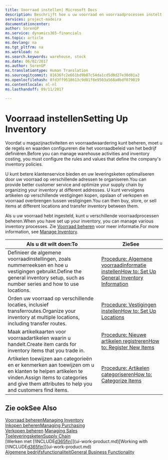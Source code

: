 ```yaml
---
title: Voorraad instellen| Microsoft Docs
description: Beschrijft hoe u uw voorraad en voorraadprocessen instelt, inclusief transferroutes en locaties, zoals magazijnen.
services: project-madeira
documentationcenter: 
author: SorenGP
ms.service: dynamics365-financials
ms.topic: article
ms.devlang: na
ms.tgt_pltfrm: na
ms.workload: na
ms.search.keywords: warehouse, stock
ms.date: 06/02/2017
ms.author: SorenGP
ms.translationtype: Human Translation
ms.sourcegitcommit: 81636fc2e661bd9b07c54da1cd5d0d27e30d01a2
ms.openlocfilehash: 8fd3ff9518613c9d01f8e9503a568a0bdf079819
ms.contentlocale: nl-nl
ms.lasthandoff: 09/11/2017

---
```

# <a name="setting-up-inventory"></a><span data-ttu-id="0aff7-103">Voorraad instellen</span><span class="sxs-lookup"><span data-stu-id="0aff7-103">Setting Up Inventory</span></span>
<span data-ttu-id="0aff7-104">Voordat u magazijnactiviteiten en voorraadwaardering kunt beheren, moet u de regels en waarden configureren die het voorraadbeleid van het bedrijf definiëren.</span><span class="sxs-lookup"><span data-stu-id="0aff7-104">Before you can manage warehouse activities and inventory costing, you must configure the rules and values that define the company's inventory policies.</span></span>

<span data-ttu-id="0aff7-105">U kunt betere klantenservice bieden en uw leveringsketen optimaliseren door uw voorraad op verschillende adressen te organiseren.</span><span class="sxs-lookup"><span data-stu-id="0aff7-105">You can provide better customer service and optimize your supply chain by organizing your inventory at different addresses.</span></span> <span data-ttu-id="0aff7-106">U kunt vervolgens artikelen op verschillende vestigingen kopen, opslaan of verkopen en voorraad overbrengen tussen vestigingen.</span><span class="sxs-lookup"><span data-stu-id="0aff7-106">You can then buy, store, or sell items at different locations and transfer inventory between them.</span></span>

<span data-ttu-id="0aff7-107">Als u uw voorraad hebt ingesteld, kunt u verschillende voorraadprocessen beheren.</span><span class="sxs-lookup"><span data-stu-id="0aff7-107">When you have set up your inventory, you can manage various inventory processes.</span></span> <span data-ttu-id="0aff7-108">Zie [Voorraad beheren](inventory-manage-inventory.md) voor meer informatie.</span><span class="sxs-lookup"><span data-stu-id="0aff7-108">For more information, see [Manage Inventory](inventory-manage-inventory.md).</span></span>  

| <span data-ttu-id="0aff7-109">Als u dit wilt doen:</span><span class="sxs-lookup"><span data-stu-id="0aff7-109">To</span></span> | <span data-ttu-id="0aff7-110">Zie</span><span class="sxs-lookup"><span data-stu-id="0aff7-110">See</span></span> |
| --- | --- |
| <span data-ttu-id="0aff7-111">Definieer de algemene voorraadinstellingen, zoals nummerreeksen en hoe u vestigingen gebruikt.</span><span class="sxs-lookup"><span data-stu-id="0aff7-111">Define the general inventory setup, such as number series and how to use locations.</span></span> |[<span data-ttu-id="0aff7-112">Procedure: Algemene voorraadinformatie instellen</span><span class="sxs-lookup"><span data-stu-id="0aff7-112">How to: Set Up General Inventory Information</span></span>](inventory-how-setup-general.md) |
| <span data-ttu-id="0aff7-113">Orden uw voorraad op verschillende locaties, inclusief transferroutes.</span><span class="sxs-lookup"><span data-stu-id="0aff7-113">Organize your inventory at multiple locations, including transfer routes.</span></span> |[<span data-ttu-id="0aff7-114">Procedure: Vestigingen instellen</span><span class="sxs-lookup"><span data-stu-id="0aff7-114">How to: Set Up Locations</span></span>](inventory-how-register-new-items.md) |
| <span data-ttu-id="0aff7-115">Maak artikelkaarten voor voorraadartikelen waarin u handelt.</span><span class="sxs-lookup"><span data-stu-id="0aff7-115">Create item cards for inventory items that you trade in.</span></span> |[<span data-ttu-id="0aff7-116">Procedure: Nieuwe artikelen registreren</span><span class="sxs-lookup"><span data-stu-id="0aff7-116">How to: Register New Items</span></span>](inventory-how-register-new-items.md) |
| <span data-ttu-id="0aff7-117">Artikelen toewijzen aan categorieën en er kenmerken aan toewijzen om u en klanten te helpen artikelen te vinden.</span><span class="sxs-lookup"><span data-stu-id="0aff7-117">Assign items to categories and give them attributes to help you and customers find items.</span></span> |[<span data-ttu-id="0aff7-118">Procedure: Artikelen categoriseren</span><span class="sxs-lookup"><span data-stu-id="0aff7-118">How to: Categorize Items</span></span>](inventory-how-categorize-items.md) |

## <a name="see-also"></a><span data-ttu-id="0aff7-119">Zie ook</span><span class="sxs-lookup"><span data-stu-id="0aff7-119">See Also</span></span>
[<span data-ttu-id="0aff7-120">Voorraad beheren</span><span class="sxs-lookup"><span data-stu-id="0aff7-120">Managing Inventory</span></span>](inventory-manage-inventory.md)  
[<span data-ttu-id="0aff7-121">Inkopen beheren</span><span class="sxs-lookup"><span data-stu-id="0aff7-121">Managing Purchasing</span></span>](purchasing-manage-purchasing.md)  
<span data-ttu-id="0aff7-122">[Verkopen beheren](sales-manage-sales.md)  </span><span class="sxs-lookup"><span data-stu-id="0aff7-122">[Managing Sales](sales-manage-sales.md)  </span></span>  
[<span data-ttu-id="0aff7-123">Toeleveringsketen</span><span class="sxs-lookup"><span data-stu-id="0aff7-123">Supply Chain</span></span>](madeira-supply-chain.md)  
<span data-ttu-id="0aff7-124">[Werken met [!INCLUDE[d365fin](includes/d365fin_md.md)]](ui-work-product.md)</span><span class="sxs-lookup"><span data-stu-id="0aff7-124">[Working with [!INCLUDE[d365fin](includes/d365fin_md.md)]](ui-work-product.md)</span></span>  
[<span data-ttu-id="0aff7-125">Algemene bedrijfsfunctionaliteit</span><span class="sxs-lookup"><span data-stu-id="0aff7-125">General Business Functionality</span></span>](ui-across-business-areas.md)

